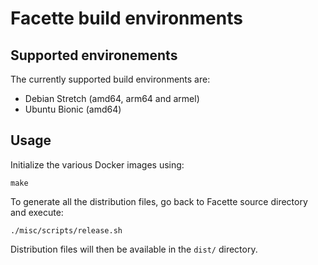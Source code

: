 Facette build environments
==========================

Supported environements
-----------------------

The currently supported build environments are:

 * Debian Stretch (amd64, arm64 and armel)
 * Ubuntu Bionic (amd64)

Usage
-----

Initialize the various Docker images using:

    make

To generate all the distribution files, go back to Facette source directory
and execute:

    ./misc/scripts/release.sh

Distribution files will then be available in the `dist/` directory.
